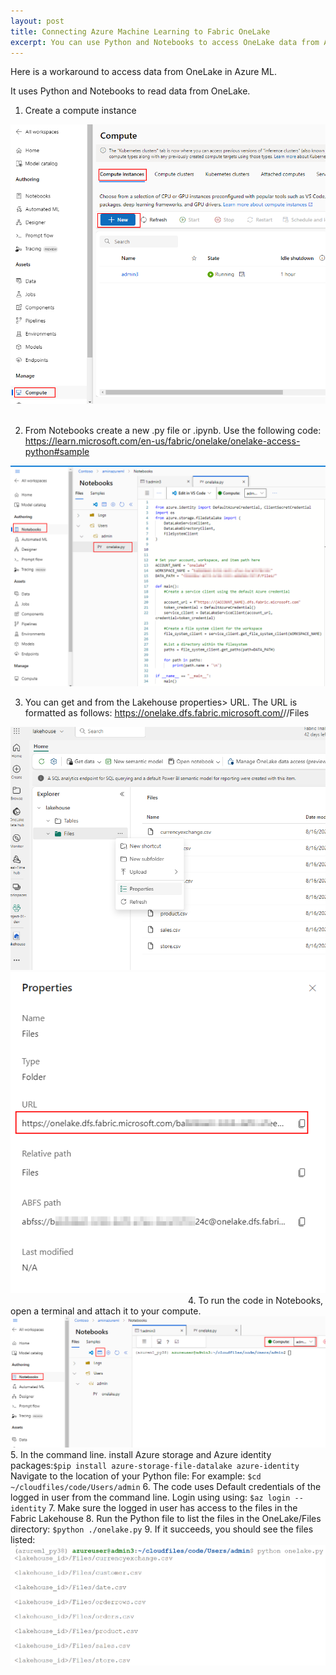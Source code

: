 ```yaml
---
layout: post
title: Connecting Azure Machine Learning to Fabric OneLake
excerpt: You can use Python and Notebooks to access OneLake data from Azure ML.
---
```


Here is a workaround to access data from OneLake in Azure ML. 

It uses Python and Notebooks to read data from OneLake.

1. Create a compute instance

![alt text](../images/2024-08-16-azureml-to-onelake/image.png)  

2. From Notebooks create a new .py file or .ipynb. Use the following code: https://learn.microsoft.com/en-us/fabric/onelake/onelake-access-python#sample

![alt text](../images/2024-08-16-azureml-to-onelake/image-1.png)

3. You can get <myWorkspace> and <myLakehouse> from the Lakehouse properties> URL. The URL is formatted as follows: https://onelake.dfs.fabric.microsoft.com/<myWorkspace>/<myLakehouse>/Files

![alt text](../images/2024-08-16-azureml-to-onelake/image-2.png)
![alt text](../images/2024-08-16-azureml-to-onelake/image-3.png)                                        
4. To run the code in Notebooks, open a terminal and attach it to your compute. 
![alt text](../images/2024-08-16-azureml-to-onelake/image-4.png)
5. In the command line. install Azure storage and Azure identity packages:```$pip install azure-storage-file-datalake azure-identity```
Navigate to the location of your Python file: For example: ```$cd ~/cloudfiles/code/Users/admin```
6. The code uses Default credentials of the logged in user from the command line. Login using using: ```$az login --identity```
7. Make sure the logged in user has access to the files in the Fabric Lakehouse
8. Run the Python file to list the files in the OneLake/Files directory: ```$python ./onelake.py```
9. If it succeeds, you should see the files listed:
![alt text](../images/2024-08-16-azureml-to-onelake/image-5.png)

